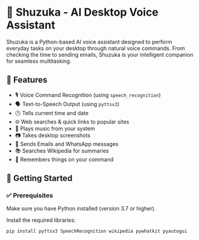 # 🤖 Shuzuka - AI Desktop Voice Assistant

Shuzuka is a Python-based AI voice assistant designed to perform everyday tasks on your desktop through natural voice commands. From checking the time to sending emails, Shuzuka is your intelligent companion for seamless multitasking.

## 🧠 Features

- 🎙️ Voice Command Recognition (using `speech_recognition`)  
- 🗣️ Text-to-Speech Output (using `pyttsx3`)  
- 🕒 Tells current time and date  
- 🌐 Web searches & quick links to popular sites  
- 🎵 Plays music from your system  
- 📷 Takes desktop screenshots  
- 📩 Sends Emails and WhatsApp messages  
- 📚 Searches Wikipedia for summaries  
- 🧠 Remembers things on your command  

## 🚀 Getting Started

### ✅ Prerequisites

Make sure you have Python installed (version 3.7 or higher).

Install the required libraries:

```bash
pip install pyttsx3 SpeechRecognition wikipedia pywhatkit pyautogui
